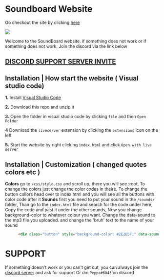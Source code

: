 # Soundboard Website

Go checkout the site by clicking [here](https://soundboard.methois.dev/)

![](https://cdn.discordapp.com/attachments/1010517250152865795/1076908224508334172/image.png)

Welcome to the SoundBoard website. if something does not work or if something does not work. Join the discord via the link below

## [**DISCORD SUPPORT SERVER INVITE**](https://discord.gg/PsEYghSGpm)

## Installation | How start the website ( Visual studio code)

 **1.** Install [Visual Studio Code](https://code.visualstudio.com/download)

 **2.** Download this repo and unzip it 

 **3.** Open the folder in visual studio code by clicking `file` and then `Open Folder`

 **4** Download the `liveserver` extension by clicking the `extensions` icon on the left

 **5.** Start the website by right clicking `index.html` and click `Open with live server`

## Installation | Customization ( changed quotes colors etc )

**Colors** go to `/css/style.css` and scroll up, there you will see :root, To change the colors just change the color codes in theire. To change the button collors head over to index.html and you will see all the buttons with color code after it
**Sounds** first you need to put your sound in the `/sounds/` folder, Than go to the `index.html` file and search for the code under here, Copy the code and past it under the other sounds, Now you  change background-color to whatever colour you want. Change the data-sound to the mp3 file you uploaded. and change the 'bruh' text to the name of your sound
```html
      <div class="button" style="background-color: #2E2B5F;" data-sound="/sounds/bruh.mp3">Bruh</div>
```


# SUPPORT

If something doesn't work or you can't get out, you can always join the [discord server](https://discord.gg/PsEYghSGpm) and ask for support
Or dm `Peppa#6843` on discord